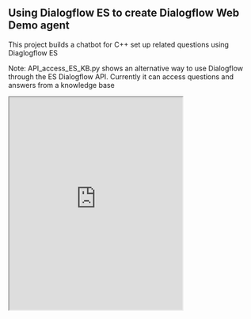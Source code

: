 ## Using Dialogflow ES to create Dialogflow Web Demo agent
This project builds a chatbot for C++ set up related questions using Diaglogflow ES

Note: API_access_ES_KB.py shows an alternative way to use Dialogflow through the ES Dialogflow API. Currently it can access questions and answers from a knowledge base

<iframe
    allow="microphone;"
    width="350"
    height="430"
    src="https://console.dialogflow.com/api-client/demo/embedded/9f19b533-2f18-4bba-bcc2-ef0669c0cab1">
</iframe>

